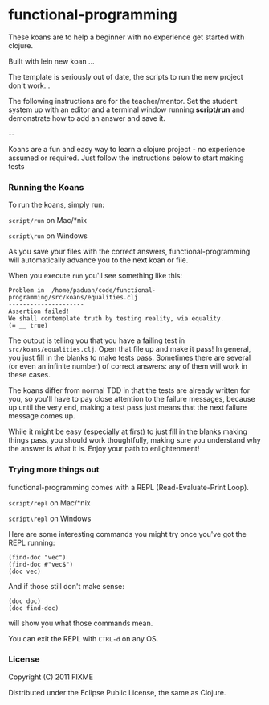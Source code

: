 # functional-programming

These koans are to help a beginner with no experience get started with clojure. 

Built with lein new koan ...

The template is seriously out of date, the scripts to run the new project don't work...



The following instructions are for the teacher/mentor. Set the student system up with an editor and a terminal window running **script/run** and demonstrate how to add an answer and save it.

--

Koans are a fun and easy way to learn a clojure project - no experience assumed or required.  Just follow the instructions below to start making tests

### Running the Koans

To run the koans, simply run:

`script/run` on Mac/\*nix

`script\run` on Windows

As you save your files with the correct answers, functional-programming will automatically advance you to the next koan or file.

When you execute `run` you'll see something like this:

    Problem in  /home/paduan/code/functional-programming/src/koans/equalities.clj
    ---------------------
    Assertion failed!
    We shall contemplate truth by testing reality, via equality.
    (= __ true)

The output is telling you that you have a failing test in `src/koans/equalities.clj`. Open that file up and make it pass!  In general, you just fill in the blanks to make tests pass.  Sometimes there are several (or even an infinite number) of correct answers: any of them will work in these cases.

The koans differ from normal TDD in that the tests are already written for you, so you'll have to pay close attention to the failure messages, because up until the very end, making a test pass just means that the next failure message comes up.

While it might be easy (especially at first) to just fill in the blanks making things pass, you should work thoughtfully, making sure you understand why the answer is what it is.  Enjoy your path to enlightenment!

### Trying more things out

functional-programming comes with a REPL (Read-Evaluate-Print Loop).

`script/repl` on Mac/\*nix

`script\repl` on Windows

Here are some interesting commands you might try once you've got the REPL running:

    (find-doc "vec")
    (find-doc #"vec$")
    (doc vec)

And if those still don't make sense:

    (doc doc)
    (doc find-doc)

will show you what those commands mean.

You can exit the REPL with `CTRL-d` on any OS.

### License

Copyright (C) 2011 FIXME

Distributed under the Eclipse Public License, the same as Clojure.
